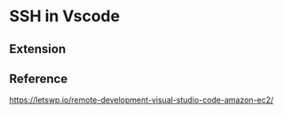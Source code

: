 # SSH in Vscode


## Extension

## Reference

https://letswp.io/remote-development-visual-studio-code-amazon-ec2/

